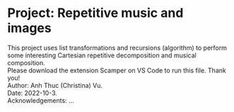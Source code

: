 # Project: Repetitive music and images

  This project uses list transformations and recursions (algorithm) to perform some interesting Cartesian repetitive decomposition and musical composition. <br>
  Please download the extension Scamper on VS Code to run this file. Thank you! <br>
  Author: Anh Thuc (Christina) Vu. <br>
  Date: 2022-10-3. <br> 
  Acknowledgements: ... <br>
